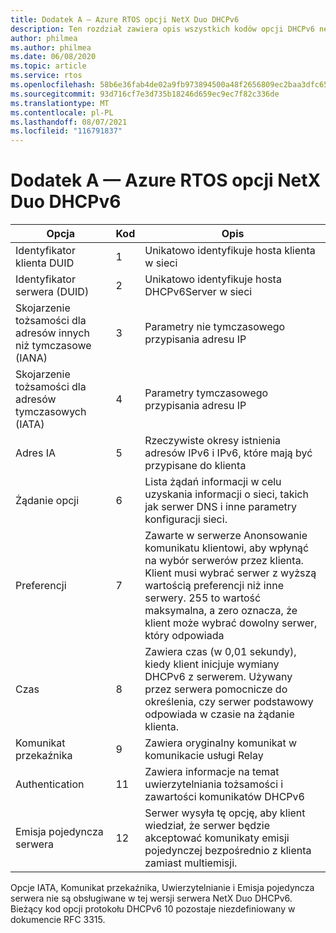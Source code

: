```yaml
---
title: Dodatek A — Azure RTOS opcji NetX Duo DHCPv6
description: Ten rozdział zawiera opis wszystkich kodów opcji DHCPv6 netx Duo
author: philmea
ms.author: philmea
ms.date: 06/08/2020
ms.topic: article
ms.service: rtos
ms.openlocfilehash: 58b6e36fab4de02a9fb973894500a48f2656809ec2baa3dfc65fcd80ae33b832
ms.sourcegitcommit: 93d716cf7e3d735b18246d659ec9ec7f82c336de
ms.translationtype: MT
ms.contentlocale: pl-PL
ms.lasthandoff: 08/07/2021
ms.locfileid: "116791837"
---
```

# <a name="appendix-a--azure-rtos-netx-duo-dhcpv6-option-codes"></a>Dodatek A — Azure RTOS opcji NetX Duo DHCPv6

| Opcja              | Kod            | Opis |
| ------------------- | ------------------- | --------------- |
| Identyfikator klienta DUID | 1 | Unikatowo identyfikuje hosta klienta w sieci |
| Identyfikator serwera (DUID) | 2 | Unikatowo identyfikuje hosta DHCPv6Server w sieci |
| Skojarzenie tożsamości dla adresów innych niż tymczasowe (IANA) | 3 | Parametry nie tymczasowego przypisania adresu IP |
| Skojarzenie tożsamości dla adresów tymczasowych (IATA) | 4 | Parametry tymczasowego przypisania adresu IP |
| Adres IA | 5 | Rzeczywiste okresy istnienia adresów IPv6 i IPv6, które mają być przypisane do klienta |
| Żądanie opcji | 6 | Lista żądań informacji w celu uzyskania informacji o sieci, takich jak serwer DNS i inne parametry konfiguracji sieci. |
| Preferencji | 7 | Zawarte w serwerze Anonsowanie komunikatu klientowi, aby wpłynąć na wybór serwerów przez klienta. Klient musi wybrać serwer z wyższą wartością preferencji niż inne serwery. 255 to wartość maksymalna, a zero oznacza, że klient może wybrać dowolny serwer, który odpowiada |
| Czas | 8 | Zawiera czas (w 0,01 sekundy), kiedy klient inicjuje wymiany DHCPv6 z serwerem. Używany przez serwera pomocnicze do określenia, czy serwer podstawowy odpowiada w czasie na żądanie klienta. |
| Komunikat przekaźnika | 9 | Zawiera oryginalny komunikat w komunikacie usługi Relay | 
| Authentication | 11 | Zawiera informacje na temat uwierzytelniania tożsamości i zawartości komunikatów DHCPv6 |
| Emisja pojedyncza serwera | 12 | Serwer wysyła tę opcję, aby klient wiedział, że serwer będzie akceptować komunikaty emisji pojedynczej bezpośrednio z klienta zamiast multiemisji. |

Opcje IATA, Komunikat przekaźnika, Uwierzytelnianie i Emisja pojedyncza serwera nie są obsługiwane w tej wersji serwera NetX Duo DHCPv6. Bieżący kod opcji protokołu DHCPv6 10 pozostaje niezdefiniowany w dokumencie RFC 3315.